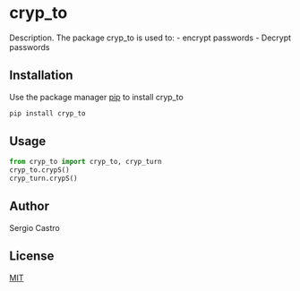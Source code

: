 # cryp_to

Description. 
The package cryp_to is used to:
	- encrypt passwords
	- Decrypt passwords

## Installation

Use the package manager [pip](https://pip.pypa.io/en/stable/) to install cryp_to

```bash
pip install cryp_to
```

## Usage

```python
from cryp_to import cryp_to, cryp_turn
cryp_to.crypS()
cryp_turn.crypS()
```

## Author
Sergio Castro

## License
[MIT](https://choosealicense.com/licenses/mit/)
